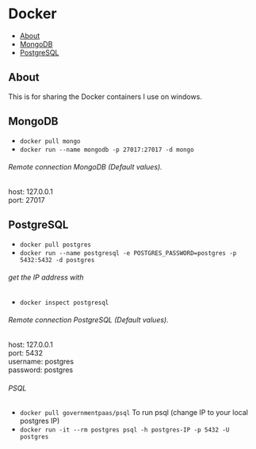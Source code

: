 # Docker

- [About](#about)
- [MongoDB](#MongoDB)
- [PostgreSQL](#PostgreSQL)

## About

This is for sharing the Docker containers I use on windows.

## MongoDB

* `docker pull mongo`  
* `docker run --name mongodb -p 27017:27017 -d mongo`

###### Remote connection MongoDB (Default values).

  host: 127.0.0.1  
  port: 27017   

## PostgreSQL

* `docker pull postgres`
* `docker run --name postgresql -e POSTGRES_PASSWORD=postgres -p 5432:5432 -d postgres`

###### get the IP address with

* `docker inspect postgresql`  

###### Remote connection PostgreSQL (Default values).

  host: 127.0.0.1  
  port: 5432  
  username: postgres  
  password: postgres  

###### PSQL

* `docker pull governmentpaas/psql`
To run psql (change IP to your local postgres IP)  
* `docker run -it --rm postgres psql -h postgres-IP -p 5432 -U postgres`
